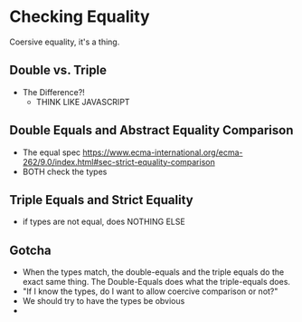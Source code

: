 # Checking Equality
Coersive equality, it's a thing.

## Double vs. Triple
- The Difference?!
  - THINK LIKE JAVASCRIPT
  
## Double Equals and Abstract Equality Comparison
  - The equal spec https://www.ecma-international.org/ecma-262/9.0/index.html#sec-strict-equality-comparison
  - BOTH check the types

## Triple Equals and Strict Equality
- if types are not equal, does NOTHING ELSE

## Gotcha
- When the types match, the double-equals and the triple equals do the exact same thing. The Double-Equals does what the triple-equals does.
- "If I know the types, do I want to allow coercive comparison or not?"
- We should try to have the types be obvious
- 


